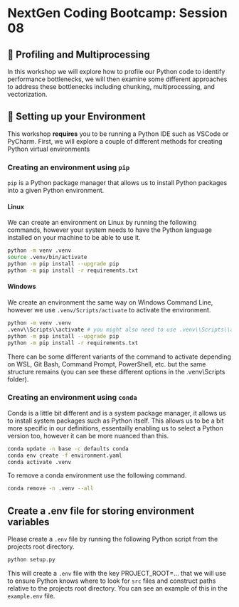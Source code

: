 # NextGen Coding Bootcamp: Session 08

## :wave: Profiling and Multiprocessing

In this workshop we will explore how to profile our Python code to identify performance bottlenecks, we will then examine some different approaches to address these bottlenecks including chunking, multiprocessing, and vectorization.

## :wrench: Setting up your Environment

This workshop **requires** you to be running a Python IDE such as VSCode or PyCharm. First, we will explore a couple of different methods for creating Python virtual environments

### Creating an environment using `pip`

`pip` is a Python package manager that allows us to install Python packages into a given Python environment. 


#### Linux

We can create an environment on Linux by running the following commands, however your system needs to have the Python language installed on your machine to be able to use it.

```Bash
python -m venv .venv
source .venv/bin/activate
python -m pip install --upgrade pip
python -m pip install -r requirements.txt
```

#### Windows

We create an environment the same way on Windows Command Line, however we use `.venv/Scripts/activate` to activate the environment.

```Bash
python -m venv .venv
.venv\\Scripts\\activate # you might also need to use .venv\\Scripts\\activate
python -m pip install --upgrade pip
python -m pip install -r requirements.txt
```

There can be some different variants of the command to activate depending on WSL, Git Bash, Command Prompt, PowerShell, etc. but the same structure remains (you can see these different options in the .venv\Scripts folder).


### Creating an environment using `conda`

Conda is a little bit different and is a system package manager, it allows us to install system packages such as Python itself. This allows us to be a bit more specific in our definitions, essentailly enabling us to select a Python version too, however it can be more nuanced than this. 

```Bash
conda update -n base -c defaults conda
conda env create -f environment.yaml
conda activate .venv
```

To remove a conda environment use the following command.

```Bash
conda remove -n .venv --all
```


## Create a .env file for storing environment variables

Please create a `.env` file by running the following Python script from the projects root directory.

```Bash
python setup.py
```

This will create a `.env` file with the key PROJECT_ROOT=... that we will use to ensure Python knows where to look for `src` files and construct paths relative to the projects root directory. You can see an example of this in the `example.env` file.

